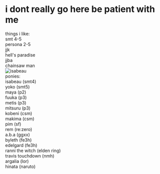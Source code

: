 # i dont really go here be patient with me
things i like: <br>smt 4-5 <br>persona 2-5 <br>jjk <br>hell's paradise <br>jjba <br>chainsaw man <br>
![isabeau](https://github.com/user-attachments/assets/d666d2dd-1099-4a61-bbc1-e4de410166b1)<br>
ponies:<br>
isabeau (smt4)<br>
yoko (smt5)<br>
maya (p2)<br>
fuuka (p3)<br>
metis (p3)<br>
mitsuru (p3)<br>
kobeni (csm)<br>
makima (csm)<br>
pim (sf)<br>
rem (re:zero)<br>
a.b.a (ggxx)<br>
byleth (fe3h)<br>
edelgard (fe3h)<br>
ranni the witch (elden ring)<br>
travis touchdown (nmh)<br>
argalia (lor)<br>
hinata (naruto)<br>
